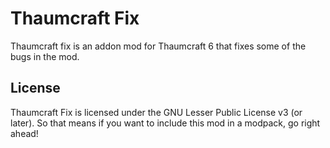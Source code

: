 # Thaumcraft Fix

Thaumcraft fix is an addon mod for Thaumcraft 6 that fixes some of the bugs in the mod.

## License

Thaumcraft Fix is licensed under the GNU Lesser Public License v3 (or later). So that means if you want to include this mod in a modpack, go right ahead!
